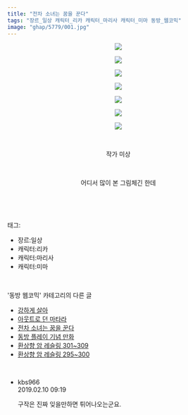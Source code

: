```yaml
---
title: "전차 소녀는 꿈을 꾼다"
tags: "장르_일상 캐릭터_리카 캐릭터_마리사 캐릭터_미마 동방_웹코믹"
image: "ghap/5779/001.jpg"
---
```

<div class="article">
<p style="text-align: center; clear: none; float: none;"><img src="{{ site.nasurl }}/ghap/5779/001.jpg"/></p>
<p style="text-align: center; clear: none; float: none;"><img src="{{ site.nasurl }}/ghap/5779/002.jpg"/></p>
<p style="text-align: center; clear: none; float: none;"><img src="{{ site.nasurl }}/ghap/5779/003.jpg"/></p>
<p style="text-align: center; clear: none; float: none;"><img src="{{ site.nasurl }}/ghap/5779/004.jpg"/></p>
<p style="text-align: center; clear: none; float: none;"><img src="{{ site.nasurl }}/ghap/5779/005.jpg"/></p>
<p style="text-align: center; clear: none; float: none;"><img src="{{ site.nasurl }}/ghap/5779/006.jpg"/></p>
<p style="text-align: center; clear: none; float: none;"><img src="{{ site.nasurl }}/ghap/5779/007.jpg"/></p>
<p style="text-align: center; clear: none; float: none;"><br/></p>
<p style="text-align: center; clear: none; float: none;">작가 미상</p>
<p style="text-align: center; clear: none; float: none;"><br/></p>
<p style="text-align: center; clear: none; float: none;">어디서 많이 본 그림체긴 한데</p>
<p><br/></p>
</div><br/>
<div class="tagTrail">
<p>태그: </p>
<ul>
<li>장르:일상</li>
<li>캐릭터:리카</li>
<li>캐릭터:마리사</li>
<li>캐릭터:미마</li>
</ul>
</div><br/>
<div class="another">
<p>'동방 웹코믹' 카테고리의 다른 글</p>
<ul>
<li><a href="/2019-02-11-ghap_5802">강하게 살아</a></li>
<li><a href="/2019-02-11-ghap_5795">아웃트로 던 마타라</a></li>
<li><a href="/2019-02-10-ghap_5779">전차 소녀는 꿈을 꾼다</a></li>
<li><a href="/2019-02-08-ghap_5774">동방 플레이 기념 만화</a></li>
<li><a href="/2019-02-06-ghap_5759">환상향 암 레슬링 301~309</a></li>
<li><a href="/2019-02-06-ghap_5758">환상향 암 레슬링 295~300</a></li>
</ul>
</div><br/>
<div class="comment">
<ul>
<li class="cb_thumb_off" id="comment15432217">
<div class="cb_comment_area">
<div class="cb_info_area">
<div class="cb_section">
<span class="cb_nick_name">kbs966</span>
</div>
<div class="cb_section">
<span class="cb_date">2019.02.10 09:19 </span>
</div>
</div>
<div class="cb_dsc_comment">
<p class="cb_dsc">
											구작은 진짜 잊을만하면 튀어나오는군요.
										</p>
</div>
</div></li>
</ul>
</div><br/>
